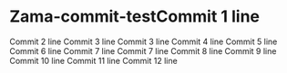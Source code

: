 # Zama-commit-testCommit 1 line
Commit 2 line
Commit 3 line
Commit 3 line
Commit 4 line
Commit 5 line
Commit 6 line
Commit 7 line
Commit 7 line
Commit 8 line
Commit 9 line
Commit 10 line
Commit 11 line
Commit 12 line
